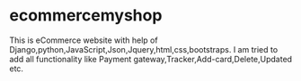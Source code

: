# ecommercemyshop
This is eCommerce website with help of Django,python,JavaScript,Json,Jquery,html,css,bootstraps.
I am tried to add all functionality like Payment gateway,Tracker,Add-card,Delete,Updated etc.
